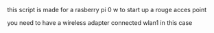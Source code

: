 this script is made for a rasberry pi 0 w to start up a rouge acces point 

you need to have a wireless adapter connected wlan1 in this case
